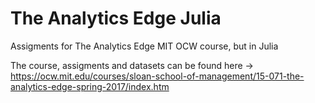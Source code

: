 # The Analytics Edge Julia
Assigments for The Analytics Edge MIT OCW course, but in Julia 

The course, assigments and datasets can be found here -> https://ocw.mit.edu/courses/sloan-school-of-management/15-071-the-analytics-edge-spring-2017/index.htm
